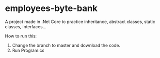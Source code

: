 # employees-byte-bank
A project made in .Net Core to practice inheritance, abstract classes, static classes, interfaces...

How to run this:
1) Change the branch to master and download the code.
2) Run Program.cs
